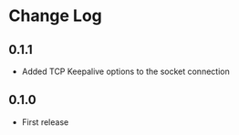 # Change Log
## 0.1.1
- Added TCP Keepalive options to the socket connection
## 0.1.0
- First release
